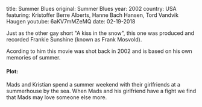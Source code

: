 ﻿title: Summer Blues
original: Summer Blues
year: 2002
country: USA
featuring: Kristoffer Berre Alberts, Hanne Bach Hansen, Tord Vandvik Haugen
youtube: 6aKV7mMZeMQ
date: 02-19-2018

Just as the other gay short "A kiss in the snow", this one was produced and recorded Frankie Sunshine (known as Frank Mosvold).

Acording to him this movie was shot back in 2002 and is based on his own memories of summer. 

#### Plot:

Mads and Kristian spend a summer weekend with their girlfriends at a summerhouse by the sea. When Mads and his girlfriend have a fight we find that Mads may love someone else more. 

